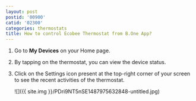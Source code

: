 ```yaml
---
layout: post
postid: '00900'
catid: '02300'
categories: thermostats
title: How to control Ecobee Thermostat from B.One App?
---
```


1. Go to **My Devices** on your Home page.

2. By tapping on the thermostat, you can view the device status.

3. Click on the Settings icon present at the top-right corner of your screen to see the recent activities of the thermostat.

    ![]({{ site.img }}/PDri9NT5nSE1487975632848-untitled.jpg)